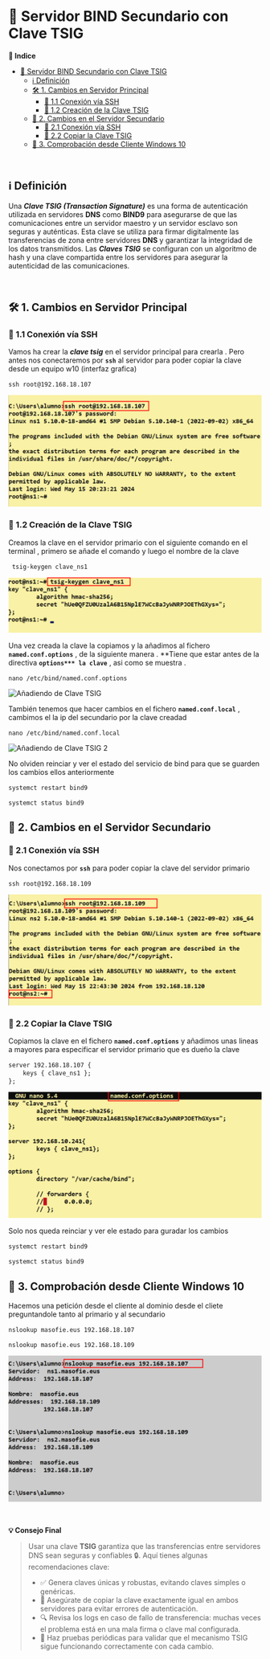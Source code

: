 # 🔐 Servidor BIND Secundario con Clave TSIG

**📑 Indice** 

- [🔐 Servidor BIND Secundario con Clave TSIG](#-servidor-bind-secundario-con-clave-tsig)
  - [ℹ️ Definición](#ℹ️-definición)
  - [🛠️ 1. Cambios en Servidor Principal](#️-1-cambios-en-servidor-principal)
    - [🔗 1.1 Conexión vía SSH](#-11-conexión-vía-ssh)
    - [🧾 1.2 Creación de la Clave TSIG](#-12-creación-de-la-clave-tsig)
  - [🔧 2. Cambios en el Servidor Secundario](#-2-cambios-en-el-servidor-secundario)
    - [🔗 2.1 Conexión vía SSH](#-21-conexión-vía-ssh)
    - [📂 2.2 Copiar la Clave TSIG](#-22-copiar-la-clave-tsig)
  - [🧪 3. Comprobación desde Cliente Windows 10](#-3-comprobación-desde-cliente-windows-10)

<br>

## ℹ️ Definición

Una ***Clave TSIG (Transaction Signature)*** es una forma de autenticación utilizada en servidores **DNS** como **BIND9** para asegurarse de que las comunicaciones entre un servidor maestro y un servidor esclavo son seguras y auténticas. Esta clave se utiliza para firmar digitalmente las transferencias de zona entre servidores **DNS** y garantizar la integridad de los datos transmitidos. Las ***Claves TSIG*** se configuran con un algoritmo de hash y una clave compartida entre los servidores para asegurar la autenticidad de las comunicaciones.

<br>

## 🛠️ 1. Cambios en Servidor Principal 

### 🔗 1.1 Conexión vía SSH

Vamos ha crear la ***clave tsig*** en el servidor principal para crearla . Pero antes nos conectaremos por **`ssh`** al servidor para poder copiar la clave desde un equipo w10 (interfaz grafica) 

~~~
ssh root@192.168.18.107
~~~


![Conexión ssh](./img/bind9_clave_tsig/1_primario_ssh.png)

### 🧾 1.2 Creación de la Clave TSIG

Creamos la clave en el servidor primario con el siguiente comando en el terminal , primero se añade el comando y luego el nombre de la clave  

~~~
 tsig-keygen clave_ns1
~~~

![Creación de Clave TSIG](./img/bind9_clave_tsig/2_crear_clave_tsig.png)


Una vez creada la clave la copiamos y la añadimos al fichero **`named.conf.options`** , de la siguiente manera . **Tiene que estar antes de la directiva **`options*** la clave`** , asi como se muestra .


~~~
nano /etc/bind/named.conf.options
~~~

![Añadiendo de Clave TSIG](./img/bind9_clave_tsig/3_primario_añadiendo_clave.png)

También tenemos que hacer cambios en el fichero **`named.conf.local`** , cambimos el la ip del secundario por la clave creadad 

~~~
nano /etc/bind/named.conf.local
~~~

![Añadiendo de Clave TSIG 2](./img/bind9_clave_tsig/4_primario_añadiendo_clave_local.png)

No olviden reinciar y ver el estado del servicio de bind para que se guarden los cambios ellos anteriormente 

~~~
systemct restart bind9
~~~
~~~
systemct status bind9
~~~


## 🔧 2. Cambios en el Servidor Secundario

### 🔗 2.1 Conexión vía SSH

Nos conectamos por **`ssh`** para poder copiar la clave del servidor primario 

~~~
ssh root@192.168.18.109
~~~

![Conexión ssh](./img/bind9_clave_tsig/5_secundario_ssh.png)


### 📂 2.2 Copiar la Clave TSIG

Copiamos la clave en el fichero **`named.conf.options`** y añadimos unas lineas a mayores para especificar el servidor primario que es dueño la clave 

~~~
server 192.168.18.107 {
    keys { clave_ns1 };
};
~~~

![Copiando Clave TSIG](./img/bind9_clave_tsig/6_secundario_copiar_clave.png)

Solo nos queda reinciar y ver ele estado para guradar los cambios 


~~~
systemct restart bind9
~~~
~~~
systemct status bind9
~~~


## 🧪 3. Comprobación desde Cliente Windows 10

Hacemos una petición desde el cliente al dominio desde el cliete preguntandole tanto al primario y al secundario 

~~~
nslookup masofie.eus 192.168.18.107
~~~
~~~
nslookup masofie.eus 192.168.18.109
~~~

![Comprobación en Cliente W10](./img/bind9_clave_tsig/7_w10_comprobacion.png)

<br>

**💡 Consejo Final**

> Usar una clave **TSIG** garantiza que las transferencias entre servidores DNS sean seguras y confiables 🔒. Aquí tienes algunas recomendaciones clave:
> 
> - ✅ Genera claves únicas y robustas, evitando claves simples o genéricas.
> - 📁 Asegúrate de copiar la clave exactamente igual en ambos servidores para evitar errores de autenticación.
> - 🔍 Revisa los logs en caso de fallo de transferencia: muchas veces el problema está en una mala firma o clave mal configurada.
> - 🧪 Haz pruebas periódicas para validar que el mecanismo TSIG sigue funcionando correctamente con cada cambio.